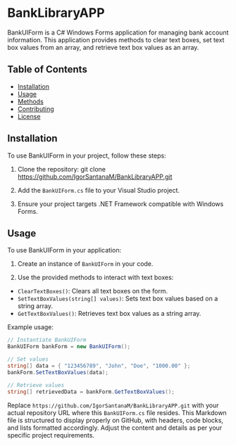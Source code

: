 # BankLibraryAPP

BankUIForm is a C# Windows Forms application for managing bank account information. This application provides methods to clear text boxes, set text box values from an array, and retrieve text box values as an array.

## Table of Contents

- [Installation](#installation)
- [Usage](#usage)
- [Methods](#methods)
- [Contributing](#contributing)
- [License](#license)

## Installation

To use BankUIForm in your project, follow these steps:

1. Clone the repository:
git clone https://github.com/IgorSantanaM/BankLibraryAPP.git

2. Add the `BankUIForm.cs` file to your Visual Studio project.

3. Ensure your project targets .NET Framework compatible with Windows Forms.

## Usage

To use BankUIForm in your application:

1. Create an instance of `BankUIForm` in your code.

2. Use the provided methods to interact with text boxes:
- `ClearTextBoxes()`: Clears all text boxes on the form.
- `SetTextBoxValues(string[] values)`: Sets text box values based on a string array.
- `GetTextBoxValues()`: Retrieves text box values as a string array.

Example usage:

```csharp
// Instantiate BankUIForm
BankUIForm bankForm = new BankUIForm();

// Set values
string[] data = { "123456789", "John", "Doe", "1000.00" };
bankForm.SetTextBoxValues(data);

// Retrieve values
string[] retrievedData = bankForm.GetTextBoxValues();
```

Replace `https://github.com/IgorSantanaM/BankLibraryAPP.git` with your actual repository URL where this `BankUIForm.cs` file resides. This Markdown file is structured to display properly on GitHub, with headers, code blocks, and lists formatted accordingly. Adjust the content and details as per your specific project requirements.

